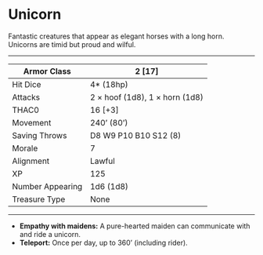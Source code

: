 # Unicorn

Fantastic creatures that appear as elegant horses with a long horn. Unicorns are timid but proud and wilful.

------

| Armor Class     | 2 [17]                         |
| ---------------- | ------------------------------ |
| Hit Dice         | 4* (18hp)                      |
| Attacks          | 2 × hoof (1d8), 1 × horn (1d8) |
| THAC0            | 16 [+3]                        |
| Movement         | 240’ (80’)                     |
| Saving Throws    | D8 W9 P10 B10 S12 (8)          |
| Morale           | 7                              |
| Alignment        | Lawful                         |
| XP               | 125                            |
| Number Appearing | 1d6 (1d8)                      |
| Treasure Type    | None                           |

------

- **Empathy with maidens:** A pure-hearted maiden can communicate with and ride a unicorn.
- **Teleport:** Once per day, up to 360’ (including rider).